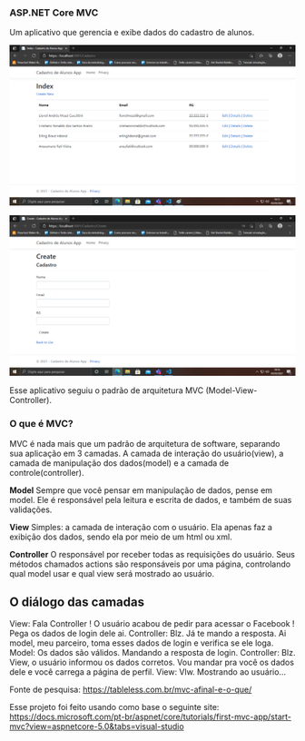 ### ASP.NET Core MVC
Um aplicativo que gerencia e exibe dados do cadastro de alunos.

![alt text](/Screenshot/printdoprojeto.png)

![alt text](/Screenshot/printdoprojeto2.png)

Esse aplicativo seguiu o padrão de arquitetura MVC (Model-View-Controller).

### O que é MVC?
MVC é nada mais que um padrão de arquitetura de software, separando sua aplicação em 3 camadas. A camada de interação do usuário(view), a camada de manipulação dos dados(model) e a camada de controle(controller).

**Model** Sempre que você pensar em manipulação de dados, pense em model. Ele é responsável pela leitura e escrita de dados, e também de suas validações.

**View** Simples: a camada de interação com o usuário. Ela apenas faz a exibição dos dados, sendo ela por meio de um html ou xml.

**Controller** O responsável por receber todas as requisições do usuário. Seus métodos chamados actions são responsáveis por uma página, controlando qual model usar e qual view será mostrado ao usuário.

## O diálogo das camadas

View: Fala Controller ! O usuário acabou de pedir para acessar o Facebook ! Pega os dados de login dele ai. Controller: Blz. Já te mando a resposta. Ai model, meu parceiro, toma esses dados de login e verifica se ele loga. Model: Os dados são válidos. Mandando a resposta de login. Controller: Blz. View, o usuário informou os dados corretos. Vou mandar pra você os dados dele e você carrega a página de perfil. View: Vlw. Mostrando ao usuário…

Fonte de pesquisa: https://tableless.com.br/mvc-afinal-e-o-que/

Esse projeto foi feito usando como base o seguinte site: https://docs.microsoft.com/pt-br/aspnet/core/tutorials/first-mvc-app/start-mvc?view=aspnetcore-5.0&tabs=visual-studio
